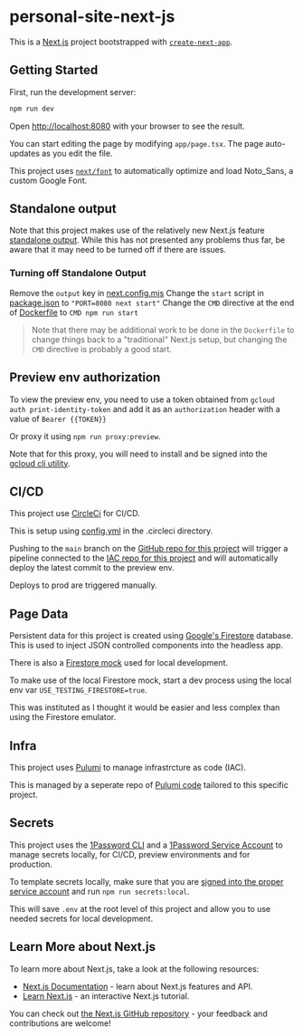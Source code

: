 # personal-site-next-js

This is a [Next.js](https://nextjs.org/) project bootstrapped with [`create-next-app`](https://github.com/vercel/next.js/tree/canary/packages/create-next-app).

## Getting Started

First, run the development server:

```bash
npm run dev
```

Open [http://localhost:8080](http://localhost:8080) with your browser to see the result.

You can start editing the page by modifying `app/page.tsx`. The page auto-updates as you edit the file.

This project uses [`next/font`](https://nextjs.org/docs/basic-features/font-optimization) to automatically optimize and load Noto_Sans, a custom Google Font.

## Standalone output

Note that this project makes use of the relatively new Next.js feature [standalone output](https://nextjs.org/docs/pages/api-reference/next-config-js/output). While this has not presented any problems thus far, be aware that it may need to be turned off if there are issues.

### Turning off Standalone Output

Remove the `output` key in [next.config.mjs](./next.config.mjs)
Change the `start` script in [package.json](package.json) to `"PORT=8080 next start"`
Change the `CMD` directive at the end of [Dockerfile](Dockerfile) to `CMD npm run start`

> Note that there may be additional work to be done in the `Dockerfile` to change things back to a "traditional" Next.js setup, but changing the `CMD` directive is probably a good start.

## Preview env authorization

To view the preview env, you need to use a token obtained from `gcloud auth print-identity-token` and add it as an `authorization` header with a value of `Bearer {{TOKEN}}`

Or proxy it using `npm run proxy:preview`.

Note that for this proxy, you will need to install and be signed into the [gcloud cli utility](https://cloud.google.com/sdk/docs/install).

## CI/CD

This project use [CircleCi](https://circleci.com/) for CI/CD.

This is setup using [config.yml](.circleci/config.yml) in the .circleci directory.

Pushing to the `main` branch on the [GitHub repo for this project](https://github.com/timmalstead/personal-site-next-js) will trigger a pipeline connected to the [IAC repo for this project](https://github.com/timmalstead/personal-site-gcp-infra) and will automatically deploy the latest commit to the preview env.

Deploys to prod are triggered manually.

## Page Data

Persistent data for this project is created using [Google's Firestore](https://firebase.google.com/docs/firestore) database. This is used to inject JSON controlled components into the headless app.

There is also a [Firestore mock](app/@data/firestoreMock.js) used for local development.

To make use of the local Firestore mock, start a dev process using the local env var `USE_TESTING_FIRESTORE=true`.

This was instituted as I thought it would be easier and less complex than using the Firestore emulator.

## Infra

This project uses [Pulumi](https://www.pulumi.com/) to manage infrastrcture as code (IAC).

This is managed by a seperate repo of [Pulumi code](https://github.com/timmalstead/personal-site-gcp-infra) tailored to this specific project.

## Secrets

This project uses the [1Password CLI](https://developer.1password.com/docs/cli/get-started/) and a [1Password Service Account](https://developer.1password.com/docs/service-accounts/) to manage secrets locally, for CI/CD, preview environments and for production.

To template secrets locally, make sure that you are [signed into the proper service account](https://developer.1password.com/docs/service-accounts/use-with-1password-cli/#get-started) and run `npm run secrets:local`.

This will save `.env` at the root level of this project and allow you to use needed secrets for local development.

## Learn More about Next.js

To learn more about Next.js, take a look at the following resources:

-   [Next.js Documentation](https://nextjs.org/docs) - learn about Next.js features and API.
-   [Learn Next.js](https://nextjs.org/learn) - an interactive Next.js tutorial.

You can check out [the Next.js GitHub repository](https://github.com/vercel/next.js/) - your feedback and contributions are welcome!
